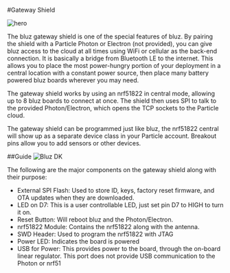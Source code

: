 #Gateway Shield

![hero](/img/gw_shield.jpg)

The bluz gateway shield is one of the special features of bluz. By pairing the shield with a Particle Photon or Electron (not provided),
you can give bluz access to the cloud at all times using WiFi or cellular as the back-end connection. It is basically a
bridge from Bluetooth LE to the internet. This allows you to place the most power-hungry portion of your deployment in
a central location with a constant power source, then place many battery powered bluz boards wherever you may need.

The gateway shield works by using an nrf51822 in central mode, allowing up to 8 bluz boards to connect at once. The shield
then uses SPI to talk to the provided Photon/Electron, which opens the TCP sockets to the Particle cloud.

The gateway shield can be programmed just like bluz, the nrf51822 central will show up as a separate device class in your
Particle account. Breakout pins allow you to add sensors or other devices.

##Guide
![Bluz DK](/img/bluz_GatewayShield_guide.png)

The following are the major components on the gateway shield along with their purpose:

- External SPI Flash: Used to store ID, keys, factory reset firmware, and OTA updates when they are downloaded.
- LED on D7: This is a user controllable LED, just set pin D7 to HIGH to turn it on.
- Reset Button: Will reboot bluz and the Photon/Electron.
- nrf51822 Module: Contains the nrf51822 along with the antenna.
- SWD Header: Used to program the nrf51822 with JTAG
- Power LED: Indicates the board is powered
- USB for Power: This provides power to the board, through the on-board linear regulator. This port does not provide USB communication to the Photon or nrf51

